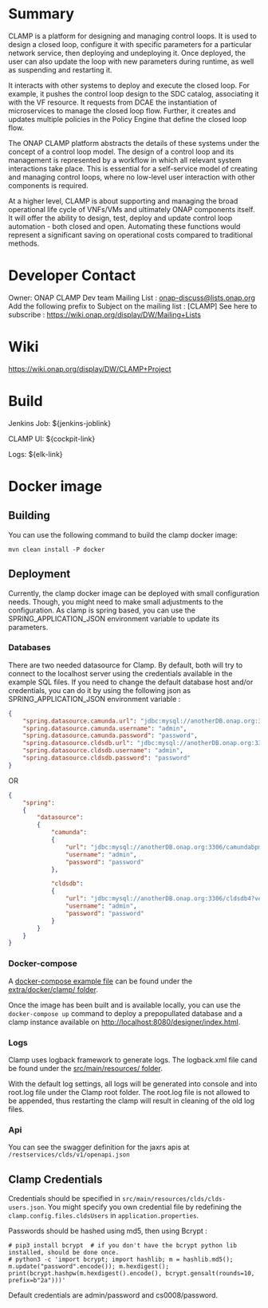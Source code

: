# Summary

CLAMP is a platform for designing and managing control loops. It is used to design a closed loop, configure it with specific parameters for a particular network service, then deploying and undeploying it.  Once deployed, the user can also update the loop with new parameters during runtime, as well as suspending and restarting it.

It interacts with other systems to deploy and execute the closed loop. For example, it pushes the control loop design to the SDC catalog, associating it with the VF resource.  It requests from DCAE the instantiation of microservices to manage the closed loop flow.  Further, it creates and updates multiple policies in the Policy Engine that define the closed loop flow.

The ONAP CLAMP platform abstracts the details of these systems under the concept of a control loop model.  The design of a control loop and its management is represented by a workflow in which all relevant system interactions take place.  This is essential for a self-service model of creating and managing control loops, where no low-level user interaction with other components is required.

At a higher level, CLAMP is about supporting and managing the broad operational life cycle of VNFs/VMs and ultimately ONAP components itself. It will offer the ability to design, test, deploy and update control loop automation - both closed and open. Automating these functions would represent a significant saving on operational costs compared to traditional methods.

# Developer Contact
Owner: ONAP CLAMP Dev team
Mailing List : onap-discuss@lists.onap.org
Add the following prefix to Subject on the mailing list : [CLAMP]
See here to subscribe : https://wiki.onap.org/display/DW/Mailing+Lists

# Wiki
https://wiki.onap.org/display/DW/CLAMP+Project

# Build
Jenkins Job: ${jenkins-joblink}

CLAMP UI: ${cockpit-link}

Logs: ${elk-link}

# Docker image

## Building 
You can use the following command to build the clamp docker image:
```
mvn clean install -P docker
```

## Deployment
Currently, the clamp docker image can be deployed with small configuration needs. Though, you might need to make small adjustments to the configuration. As clamp is spring based, you can use the SPRING_APPLICATION_JSON environment variable to update its parameters. 

### Databases
There are two needed datasource for Clamp. By default, both will try to connect to the localhost server using the credentials available in the example SQL files. If you need to change the default database host and/or credentials, you can do it by using the following json as SPRING_APPLICATION_JSON environment variable :

```json
{
    "spring.datasource.camunda.url": "jdbc:mysql://anotherDB.onap.org:3306/camundabpm?verifyServerCertificate=false&useSSL=false&requireSSL=false&autoReconnect=true",
    "spring.datasource.camunda.username": "admin",
    "spring.datasource.camunda.password": "password",
    "spring.datasource.cldsdb.url": "jdbc:mysql://anotherDB.onap.org:3306/cldsdb4?verifyServerCertificate=false&useSSL=false&requireSSL=false&autoReconnect=true",
    "spring.datasource.cldsdb.username": "admin",
    "spring.datasource.cldsdb.password": "password"
}
```

OR 

```json
{
    "spring": 
    {
        "datasource": 
        {
            "camunda": 
            {
                "url": "jdbc:mysql://anotherDB.onap.org:3306/camundabpm?verifyServerCertificate=false&useSSL=false&requireSSL=false&autoReconnect=true",
                "username": "admin",
                "password": "password"
            },

            "cldsdb": 
            {
                "url": "jdbc:mysql://anotherDB.onap.org:3306/cldsdb4?verifyServerCertificate=false&useSSL=false&requireSSL=false&autoReconnect=true",
                "username": "admin",
                "password": "password"
            }
        }
    }
}

```

### Docker-compose

A [docker-compose example file](extra/docker/clamp/docker-compose.yml) can be found under the [extra/docker/clamp/ folder](extra/docker/).

Once the image has been built and is available locally, you can use the `docker-compose up` command to deploy a prepopullated database and a clamp instance available on [http://localhost:8080/designer/index.html](http://localhost:8080/designer/index.html).


### Logs

Clamp uses logback framework to generate logs. The logback.xml file cand be found under the [src/main/resources/ folder](src/main/resources). 

With the default log settings, all logs will be generated into console and into root.log file under the Clamp root folder. The root.log file is not allowed to be appended, thus restarting the clamp will result in cleaning of the old log files.

### Api

You can see the swagger definition for the jaxrs apis at `/restservices/clds/v1/openapi.json`


## Clamp Credentials

Credentials should be specified in `src/main/resources/clds/clds-users.json`. You might specify you own credential file by redefining the `clamp.config.files.cldsUsers` in `application.properties`.

Passwords should be hashed using md5, then using Bcrypt :
```
# pip3 install bcrypt  # if you don't have the bcrypt python lib installed, should be done once.
# python3 -c 'import bcrypt; import hashlib; m = hashlib.md5(); m.update("password".encode()); m.hexdigest(); print(bcrypt.hashpw(m.hexdigest().encode(), bcrypt.gensalt(rounds=10, prefix=b"2a")))'
```

Default credentials are admin/password and cs0008/password.


